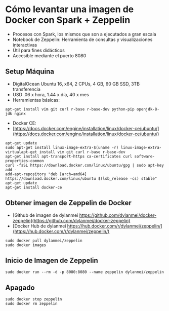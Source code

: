 

# Cómo levantar una imagen de Docker con Spark + Zeppelin

- Procesos con Spark, los mismos que son a ejecutados a gran escala
- Notebook de Zeppelin: Herramienta de consultas y visualizaciones interactivas
- Útil para fines didácticos
- Accesible mediante el puerto 8080

## Setup Máquina

- DigitalOcean Ubuntu 16, x64, 2 CPUs, 4 GB, 60 GB SSD, 3TB transferencia
- USD .06 x hora, 1.44 x día, 40 x mes
- Herramientas básicas:
```
apt-get install vim git curl r-base r-base-dev python-pip openjdk-8-jdk nginx
```
- Docker  CE:
- [https://docs.docker.com/engine/installation/linux/docker-ce/ubuntu/](https://docs.docker.com/engine/installation/linux/docker-ce/ubuntu/)
```
apt-get update
sudo apt-get install linux-image-extra-$(uname -r) linux-image-extra-virtualapt-get install vim git curl r-base r-base-dev
apt-get install apt-transport-https ca-certificates curl software-properties-common
curl -fsSL https://download.docker.com/linux/ubuntu/gpg | sudo apt-key add -
add-apt-repository "deb [arch=amd64] https://download.docker.com/linux/ubuntu $(lsb_release -cs) stable"
apt-get update
apt-get install docker-ce

```
## Obtener imagen de Zeppelin de Docker
- [Github de imagen de dylanmei https://github.com/dylanmei/docker-zeppelin](https://github.com/dylanmei/docker-zeppelin)
- [Docker Hub de dylanmei https://hub.docker.com/r/dylanmei/zeppelin/](https://hub.docker.com/r/dylanmei/zeppelin/)
```
sudo docker pull dylanmei/zeppelin
sudo docker images
```
## Inicio de Imagen de Zeppelin
```
sudo docker run --rm -d -p 8080:8080 --name zeppelin dylanmei/zeppelin
```
## Apagado
```
sudo docker stop zeppelin
sudo docker rm zeppelin
```



